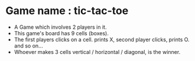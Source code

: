 # Game name : tic-tac-toe
- A Game which involves 2 players in it. 
- This game's board has 9 cells (boxes). 
- The first players clicks on a cell. prints X, second player clicks, prints O. and so on...
- Whoever makes 3 cells vertical / horizontal / diagonal, is the winner.
